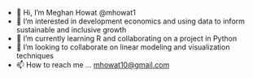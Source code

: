 - 👋 Hi, I’m Meghan Howat @mhowat1
- 👀 I’m interested in development economics and using data to inform sustainable and inclusive growth
- 🌱 I’m currently learning R and collaborating on a project in Python
- 💞️ I’m looking to collaborate on linear modeling and visualization techniques 
- 📫 How to reach me ... mhowat10@gmail.com

<!---
mhowat1/mhowat1 is a ✨ special ✨ repository because its `README.md` (this file) appears on your GitHub profile.
You can click the Preview link to take a look at your changes.
--->
